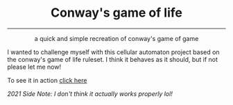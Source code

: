 <h1 align="center">Conway's game of life</h3>

---

<p align="center"> a quick and simple recreation of conway's game of game
    <br> 
</p>

I wanted to challenge myself with this cellular automaton project based on the conway's game of life ruleset. I think it behaves as it should, but if not please let me now!

To see it in action  <a href="http://dylanbarratt.com/projects/conway/">click here</a>

_2021 Side Note: I don't think it actually works properly lol!_
